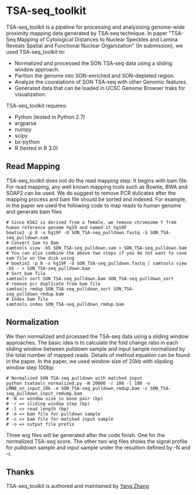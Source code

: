 # TSA-seq_toolkit

TSA-seq_toolkit is a pipeline for processing and analysising genome-wide proximity mapping data generated by TSA-seq technique. In paper "TSA-Seq Mapping of Cytological Distances to Nuclear Speckles and Lamina Reveals Spatial and Functional Nuclear Organization" (In submission), we used TSA-seq_toolkit to:

- Normalized and processed the SON TSA-seq data using a sliding window approach.
- Parition the genome into SON-enriched and SON-depleted region.
- Analyze the coorelations of SON TSA-seq with other Genomic features.
- Generated data that can be loaded in UCSC Genome Browser traks for visualization.

TSA-seq_toolkit requires:

- Python (tested in Python 2.7)
- argparse
- numpy
- scipy
- bx-python
- R (texted in R 3.0)

## Read Mapping

TSA-seq_toolkit does not do the read mapping step. It begins with bam file. For read mapping, any well known mapping tools such as Bowtie, BWA and SOAP2 can be used. We do suggest to remove PCR dulicates after the mapping process and bam file should be sorted and indexed. For example, in the paper we used the following code to map reads to human genome and generate bam files

```shell
# Since K562 is derived from a female, we remove chromsome Y from human reference genome hg19 and named it hg19F
bowtie2 -p 8 -x hg19F -U SON_TSA-seq_pulldown.fastq -S SON_TSA-seq_pulldown.sam
# Convert Sam to Bam
samtools view -bS SON_TSA-seq_pulldown.sam > SON_TSA-seq_pulldown.bam
# You can also combine the above two steps if you do not want to save sam file on the disk using
# bowtie2 -p 8 -x hg19F -U SON_TSA-seq_pulldown.fastq | samtools view -bS - > SON_TSA-seq_pulldown.bam
# Sort bam file
samtools sort SON_TSA-seq_pulldown.bam SON_TSA-seq_pulldown_sort
# remove pcr duplicate from bam file
samtools rmdup SON_TSA-seq_pulldown_sort SON_TSA-seq_pulldown_rmdup.bam
# Index bam file
samtools index SON_TSA-seq_pulldown_rmdup.bam
```
## Normalization

We then normalized and prcessed the TSA-seq data using a sliding window approaches. The basic idea is to calculate the fold change ratio in each sliding window between pulldown sample and input sample normalized by the total number of mapped reads. Details of method equation can be found in the paper. In the paper, we used window size of 20kb with slipding window step 100bp:

```shell
# Normalized SON TSA-seq pulldown with matched input
python tsatools_normalized.py -N 20000 -r 100 -l 100 -o LMNB_on_input_20k -e SON_TSA-seq_pulldown_rmdup.bam -c SON_TSA-seq_pulldown_input_rmdump.bam
# -N => window size in base pair (bp)
# -r => sliding window step (bp)
# -l => read length (bp)
# -e => bam file for pulldown sample
# -c => bam file for matched input sample
# -o => output file prefix
```
Three wig files will be generated after the code finish. One for the normalized TSA-seq score. The other two wig files shows the signal profile for pulldown sample and input sample under the resultion defined by -N and -r.

## Thanks

TSA-seq_toolkit is authored and maintained by [Yang Zhang](mailto:yzhan116@illinois.edu)
